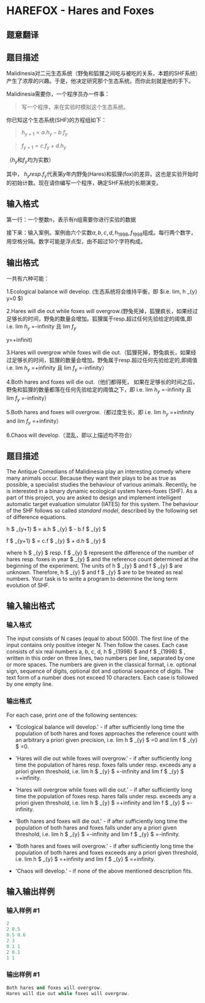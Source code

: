 # HAREFOX - Hares and Foxes

## 题意翻译

## 题目描述

Malidinesia对二元生态系统（野兔和狐狸之间吃与被吃的关系，本题的SHF系统）产生了浓厚的兴趣。于是，他决定研究那个生态系统。而你此刻就是他的手下。

Malidinesia需要你，一个程序员办一件事：

>写一个程序，来在实验时模拟这个生态系统。

你已知这个生态系统(SHF)的方程组如下：

>$h_{y+1}=a.h_y-b.f_y$

>

>$f_{y+1}=c.f_y+d.h_y$

（$h_y$和$f_y$均为实数）

其中， $h_y resp.f_y$代表第$y$年内野兔(Hares)和狐狸(fox)的差异。这也是实验开始时的初始计数。现在请你编写一个程序，确定SHF系统的长期演变。

## 输入格式

第一行：一个整数n，表示有n组需要你进行实验的数据

接下来：输入案例。案例由六个实数$a,b,c,d,h_{1998},f_{1998}$组成。每行两个数字，用空格分隔。数字可能是浮点型，由不超过10个字符构成。

## 输出格式

一共有六种可能：

1.Ecological balance will develop. (生态系统将会维持平衡，即 $i.e. lim, h _{y} y=0 $)

2.Hares will die out while foxes will overgrow.(野兔死掉，狐狸疯长，如果经过足够长的时间，野兔的数量会增加。狐狸属于resp.超过任何先验给定的阈值,即 i.e. lim $h _{y}$ =-infinity 且 lim $f _{y}$

y=+infinit)

3.Hares will overgrow while foxes will die out.（狐狸死掉，野兔疯长，如果经过足够长的时间，狐狸的数量会增加。野兔属于resp.超过任何先验给定的,即阈值i.e. lim $h _{y}$ =+infinity 且 lim $f _{y}$ =-infinity）

4.Both hares and foxes will die out.（他们都得死， 如果在足够长的时间之后，野兔和狐狸的数量都落在任何先验给定的阈值之下，即 i.e. lim $h _{y}$ =-infinity 且 lim $f _{y}$ =-infinity）

5.Both hares and foxes will overgrow.（都过度生长，即 i.e. lim $h _{y}$ =+infinity and lim $f _{y}$ =+infinity）

6.Chaos will develop.（混乱，即以上描述均不符合）

## 题目描述

The Antique Comedians of Malidinesia play an interesting comedy where many animals occur. Because they want their plays to be as true as possible, a specialist studies the behaviour of various animals. Recently, he is interested in a binary dynamic ecological system hares-foxes (SHF). As a part of this project, you are asked to design and implement intelligent automatic target evaluation simulator (IATES) for this system. The behaviour of the SHF follows so called _standard model_, described by the following set of difference equations.

h $ _{y+1} $ = a.h $ _{y} $ - b.f $ _{y} $

f $ _{y+1} $ = c.f $ _{y} $ + d.h $ _{y} $

where h $ _{y} $ resp. f $ _{y} $ represent the difference of the number of hares resp. foxes in year $ _{y} $ and the reference count determined at the beginning of the experiment. The units of h $ _{y} $ and f $ _{y} $ are unknown. Therefore, h $ _{y} $ and f $ _{y} $ are to be treated as real numbers. Your task is to write a program to determine the long term evolution of SHF.

## 输入输出格式

### 输入格式

The input consists of N cases (equal to about 5000). The first line of the input contains only positive integer N. Then follow the cases. Each case consists of six real numbers a, b, c, d, h $ _{1998} $ and f $ _{1998} $ , written in this order on three lines, two numbers per line, separated by one or more spaces. The numbers are given in the classical format, i.e. optional sign, sequence of digits, optional dot and optional sequence of digits. The text form of a number does not exceed 10 characters. Each case is followed by one empty line.

### 输出格式

 For each case, print one of the following sentences:

- 'Ecological balance will develop.' - if after sufficiently long time the population of both hares and foxes approaches the reference count with an arbitrary a priori given precision, i.e. lim h $ _{y} $ =0 and lim f $ _{y} $ =0.

- 'Hares will die out while foxes will overgrow.' - if after sufficiently long time the population of hares resp. foxes falls under resp. exceeds any a priori given threshold, i.e. lim h $ _{y} $ =-infinity and lim f $ _{y} $ =+infinity.

- 'Hares will overgrow while foxes will die out.' - if after sufficiently long time the population of foxes resp. hares falls under resp. exceeds any a priori given threshold, i.e. lim h $ _{y} $ =+infinity and lim f $ _{y} $ =-infinity.

- 'Both hares and foxes will die out.' - if after sufficiently long time the population of both hares and foxes falls under any a priori given threshold, i.e. lim h $ _{y} $ =-infinity and lim f $ _{y} $ =-infinity.

- 'Both hares and foxes will overgrow.' - if after sufficiently long time the population of both hares and foxes exceeds any a priori given threshold, i.e. lim h $ _{y} $ =+infinity and lim f $ _{y} $ =+infinity.

- 'Chaos will develop.' - if none of the above mentioned description fits.

## 输入输出样例

### 输入样例 #1

```cpp
2
2 0.5
0.5 0.6
2 3
0.1 1 
2 0.1
1 1
```


### 输出样例 #1

```cpp
Both hares and foxes will overgrow.
Hares will die out while foxes will overgrow.
```


